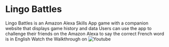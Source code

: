 # Lingo Battles
Lingo Battles is an Amazon Alexa Skills App game with a companion website that displays game history and data
Users can use the app to challenge their friends on the Amazon Alexa to say the correct French word is in English
Watch the Walkthrough on ![Youtube](https://www.youtube.com/watch?v=KcVGK8Utmts&ab_channel=AshishJha)
